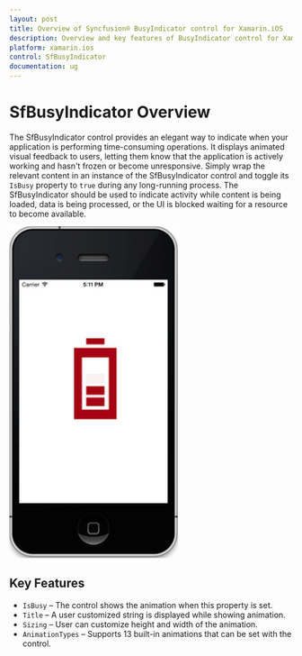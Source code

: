 ```yaml
---
layout: post
title: Overview of Syncfusion® BusyIndicator control for Xamarin.iOS
description: Overview and key features of BusyIndicator control for Xamarin.iOS platform
platform: xamarin.ios
control: SfBusyIndicator
documentation: ug
---
```


# SfBusyIndicator Overview

The SfBusyIndicator control provides an elegant way to indicate when your application is performing time-consuming operations. It displays animated visual feedback to users, letting them know that the application is actively working and hasn't frozen or become unresponsive.
Simply wrap the relevant content in an instance of the SfBusyIndicator control and toggle its `IsBusy` property to `true` during any long-running process. The SfBusyIndicator should be used to indicate activity while content is being loaded, data is being processed, or the UI is blocked waiting for a resource to become available.

![](images/overview.png)

## Key Features

* `IsBusy` – The control shows the animation when this property is set.
* `Title` – A user customized string is displayed while showing animation.
* `Sizing` – User can customize height and width of the animation.
* `AnimationTypes` – Supports 13 built-in animations that can be set with the control.



